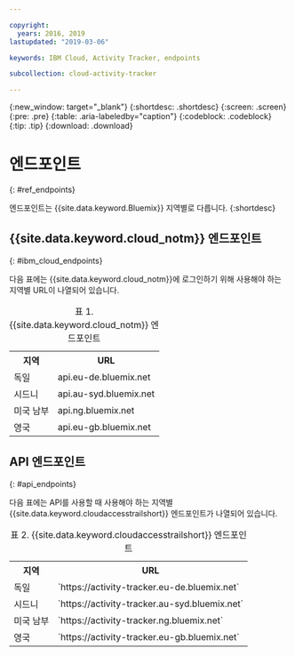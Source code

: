 ```yaml
---

copyright:
  years: 2016, 2019
lastupdated: "2019-03-06"

keywords: IBM Cloud, Activity Tracker, endpoints

subcollection: cloud-activity-tracker

---
```


{:new_window: target="_blank"}
{:shortdesc: .shortdesc}
{:screen: .screen}
{:pre: .pre}
{:table: .aria-labeledby="caption"}
{:codeblock: .codeblock}
{:tip: .tip}
{:download: .download}



# 엔드포인트
{: #ref_endpoints}

엔드포인트는 {{site.data.keyword.Bluemix}} 지역별로 다릅니다.
{:shortdesc}

## {{site.data.keyword.cloud_notm}} 엔드포인트
{: #ibm_cloud_endpoints}

다음 표에는 {{site.data.keyword.cloud_notm}}에 로그인하기 위해 사용해야 하는 지역별 URL이 나열되어 있습니다.
	
<table>
	<caption>표 1. {{site.data.keyword.cloud_notm}} 엔드포인트</caption>
	<tr>
	  <th>지역</th>
	  <th>URL</th>
	</tr>
	<tr>
	  <td>독일</td>
	  <td>api.eu-de.bluemix.net</td>
	</tr>
	<tr>
	  <td>시드니</td>
	  <td>api.au-syd.bluemix.net</td>
	</tr>
	<tr>
	  <td>미국 남부</td>
	  <td>api.ng.bluemix.net</td>
	</tr>
	<tr>
	  <td>영국</td>
	  <td>api.eu-gb.bluemix.net</td>
	</tr>
</table>


## API 엔드포인트
{: #api_endpoints}

다음 표에는 API를 사용할 때 사용해야 하는 지역별 {{site.data.keyword.cloudaccesstrailshort}} 엔드포인트가 나열되어 있습니다.
	
<table>
	<caption>표 2. {{site.data.keyword.cloudaccesstrailshort}} 엔드포인트</caption>
	<tr>
	  <th>지역</th>
	  <th>URL</th>
	</tr>
	<tr>
	  <td>독일</td>
	  <td>`https://activity-tracker.eu-de.bluemix.net`</td>
	</tr>
	<tr>
	  <td>시드니</td>
	  <td>`https://activity-tracker.au-syd.bluemix.net`</td>
	</tr>
	<tr>
	  <td>미국 남부</td>
	  <td>`https://activity-tracker.ng.bluemix.net`</td>
	</tr>
	<tr>
	  <td>영국</td>
	  <td>`https://activity-tracker.eu-gb.bluemix.net`</td>
	</tr>
</table>


